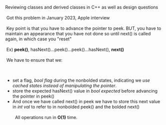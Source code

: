 Reviewing classes and derived classes in C++ as well as design questions<br><br>
​
Got this problem in January 2023, Apple interview<br><br>
​
Key point is that you have to advance the pointer to peek. BUT, you have to maintain an appearance that you have not done so until next() is called again, in which case you "reset"<br><br>
​
Ex) **peek()**, hasNext()...peek()...peek()...hasNext(), **next()**<br><br>
​
We have to ensure that we: <br><br>
​
* set a flag, *bool flag* during the nonbolded states, indicating we *use cached states instead of manipulating the pointer*.
* store the expected hasNext() value in *bool expected* before advancing the pointer in peek()
* And once we have called next() in peek we have to store this next value in *int val* to refer to in nonbolded peek() and the bolded next() <br><br>
​
​
All operations run in **O(1)** time.
​
​